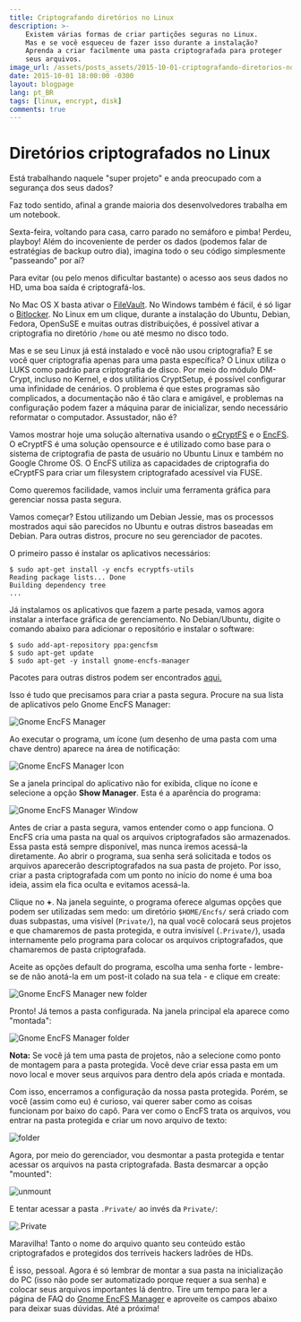 ```yaml
---
title: Criptografando diretórios no Linux
description: >-
    Existem várias formas de criar partições seguras no Linux.
    Mas e se você esqueceu de fazer isso durante a instalação?
    Aprenda a criar facilmente uma pasta criptografada para proteger
    seus arquivos.
image_url: /assets/posts_assets/2015-10-01-criptografando-diretorios-no-linux.md_assets/lock_dir.jpg
date: 2015-10-01 18:00:00 -0300
layout: blogpage
lang: pt_BR
tags: [linux, encrypt, disk]
comments: true
---
```




# Diretórios criptografados no Linux

Está trabalhando naquele "super projeto" e anda preocupado com a segurança dos seus dados?

Faz todo sentido, afinal a grande maioria dos desenvolvedores trabalha em um notebook.

Sexta-feira, voltando para casa, carro parado no semáforo e pimba! Perdeu, playboy! 
Além do incoveniente de perder os dados (podemos falar de estratégias de backup outro dia), imagina todo o seu código simplesmente "passeando" por aí?

Para evitar (ou pelo menos dificultar bastante) o acesso aos seus dados no HD, uma boa saída é criptografá-los.

No Mac OS X basta ativar o [FileVault](https://support.apple.com/pt-br/HT204837). No Windows também é fácil, é só ligar o [Bitlocker](http://windows.microsoft.com/pt-br/windows-8/bitlocker-drive-encryption). No Linux em um clique, durante a instalação do Ubuntu, Debian, Fedora, OpenSuSE e muitas outras distribuições, é possível ativar a criptografia no diretório `/home` ou até mesmo no disco todo.

Mas e se seu Linux já está instalado e você não usou criptografia? E se você quer criptografia apenas para uma pasta específica?
O Linux utiliza o LUKS como padrão para criptografia de disco. Por meio do módulo DM-Crypt, incluso no Kernel, e dos utilitários CryptSetup, é possível configurar uma infinidade de cenários. O problema é que estes programas são complicados, a documentação não é tão clara e amigável, e problemas na configuração podem fazer a máquina parar de inicializar, sendo necessário reformatar o computador. Assustador, não é?

Vamos mostrar hoje uma solução alternativa usando o [eCryptFS](http://ecryptfs.org/about.html) e o [EncFS](https://github.com/vgough/encfs). O eCryptFS é uma solução opensource e é utilizado como base para o sistema de criptografia de pasta de usuário no Ubuntu Linux e também no Google Chrome OS. O EncFS utiliza as capacidades de criptografia do eCryptFS para criar um filesystem criptografado acessível via FUSE.

Como queremos facilidade, vamos incluir uma ferramenta gráfica para gerenciar nossa pasta segura.

Vamos começar? Estou utilizando um Debian Jessie, mas os processos mostrados aqui são parecidos no Ubuntu e outras distros baseadas em Debian. Para outras distros, procure no seu gerenciador de pacotes.

O primeiro passo é instalar os aplicativos necessários:

```
$ sudo apt-get install -y encfs ecryptfs-utils
Reading package lists... Done
Building dependency tree       
...
```

Já instalamos os aplicativos que fazem a parte pesada, vamos agora instalar a interface gráfica de gerenciamento.
No Debian/Ubuntu, digite o comando abaixo para adicionar o repositório e instalar o software:
```
$ sudo add-apt-repository ppa:gencfsm
$ sudo apt-get update
$ sudo apt-get -y install gnome-encfs-manager
```

Pacotes para outras distros podem ser encontrados 
[aqui.](http://software.opensuse.org/download.html?project=home:moritzmolch:gencfsm&package=gnome-encfs-manager)

Isso é tudo que precisamos para criar a pasta segura.
Procure na sua lista de aplicativos pelo Gnome EncFS Manager:

![Gnome EncFS Manager](/assets/posts_assets/2015-10-01-criptografando-diretorios-no-linux.md_assets/snapshot1.png)

Ao executar o programa, um ícone (um desenho de uma pasta com uma chave dentro) aparece na área de notificação:

![Gnome EncFS Manager Icon](/assets/posts_assets/2015-10-01-criptografando-diretorios-no-linux.md_assets/snapshot2.png)

Se a janela principal do aplicativo não for exibida, clique no ícone e selecione a opção **Show Manager**.
Esta é a aparência do programa:

![Gnome EncFS Manager Window](/assets/posts_assets/2015-10-01-criptografando-diretorios-no-linux.md_assets/snapshot3.png)

Antes de criar a pasta segura, vamos entender como o app funciona.
O EncFS cria uma pasta na qual os arquivos criptografados são armazenados. 
Essa pasta está sempre disponível, mas nunca iremos acessá-la diretamente.
Ao abrir o programa, sua senha será solicitada e todos os arquivos aparecerão descriptografados na sua pasta de projeto.
Por isso, criar a pasta criptografada com um ponto no início do nome é uma boa ideia, assim ela fica oculta e evitamos acessá-la.

Clique no **+**. Na janela seguinte, o programa oferece algumas opções que podem ser utilizadas sem medo: 
um diretório `$HOME/Encfs/` será criado com duas subpastas, uma visível (`Private/`), na qual você colocará seus projetos e que chamaremos de pasta protegida, e outra invisível (`.Private/`), usada internamente pelo programa para colocar os arquivos criptografados, que chamaremos de pasta criptografada.

Aceite as opções default do programa, escolha uma senha forte - lembre-se de não anotá-la em um post-it colado na sua tela - e clique em create:

![Gnome EncFS Manager new folder](/assets/posts_assets/2015-10-01-criptografando-diretorios-no-linux.md_assets/snapshot4.png)

Pronto! Já temos a pasta configurada. Na janela principal ela aparece como "montada":

![Gnome EncFS Manager folder](/assets/posts_assets/2015-10-01-criptografando-diretorios-no-linux.md_assets/snapshot5.png)

**Nota:** Se você já tem uma pasta de projetos, não a selecione como ponto de montagem para a pasta protegida. Você deve criar essa pasta em um novo local e mover seus arquivos para dentro dela após criada e montada.

Com isso, encerramos a configuração da nossa pasta protegida. Porém, se você (assim como eu) é curioso, vai querer saber como as coisas funcionam por baixo do capô.
Para ver como o EncFS trata os arquivos, vou entrar na pasta protegida e criar um novo arquivo de texto:

![folder](/assets/posts_assets/2015-10-01-criptografando-diretorios-no-linux.md_assets/snapshot6.png)

Agora, por meio do gerenciador, vou desmontar a pasta protegida e tentar acessar os arquivos na pasta criptografada.
Basta desmarcar a opção "mounted":

![unmount](/assets/posts_assets/2015-10-01-criptografando-diretorios-no-linux.md_assets/snapshot7.png)

E tentar acessar a pasta `.Private/` ao invés da `Private/`:

![.Private](/assets/posts_assets/2015-10-01-criptografando-diretorios-no-linux.md_assets/snapshot8.png)

Maravilha! Tanto o nome do arquivo quanto seu conteúdo estão criptografados e protegidos dos terríveis hackers ladrões de HDs.

É isso, pessoal. 
Agora é só lembrar de montar a sua pasta na inicialização do PC (isso não pode ser automatizado porque requer a sua senha) e colocar seus arquivos importantes lá dentro.
Tire um tempo para ler a página de FAQ do [Gnome EncFS Manager](https://answers.launchpad.net/gencfsm) e aproveite os campos abaixo para deixar suas dúvidas.
Até a próxima!
